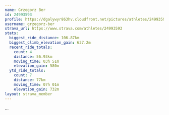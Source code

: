 ```yaml
---
name: Grzegorz Ber
id: 24993593
profile: https://dgalywyr863hv.cloudfront.net/pictures/athletes/24993593/7453165/11/large.jpg
username: grzegorz-ber
strava_url: https://www.strava.com/athletes/24993593
stats:
  biggest_ride_distance: 106.87km
  biggest_climb_elevation_gain: 637.2m
  recent_ride_totals:
    count: 4
    distance: 56.93km
    moving_time: 03h 51m
    elevation_gain: 580m
  ytd_ride_totals:
    count: 7
    distance: 77km
    moving_time: 07h 01m
    elevation_gain: 732m
layout: strava_member
--- 
```

...
